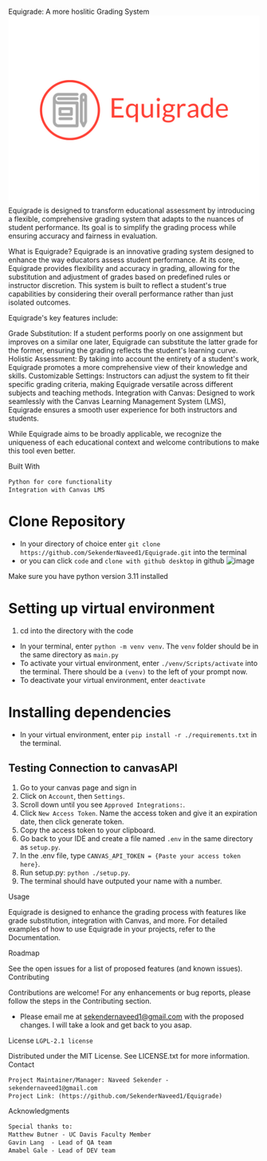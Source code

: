 Equigrade: A more hoslitic Grading System
![alt text](https://github.com/SekenderNaveed1/Equigrade/blob/main/Logo.png)
Equigrade is designed to transform educational assessment by introducing a flexible, comprehensive grading system that adapts to the nuances of student performance. Its goal is to simplify the grading process while ensuring accuracy and fairness in evaluation.

What is Equigrade?
Equigrade is an innovative grading system designed to enhance the way educators assess student performance. At its core, Equigrade provides flexibility and accuracy in grading, allowing for the substitution and adjustment of grades based on predefined rules or instructor discretion. This system is built to reflect a student's true capabilities by considering their overall performance rather than just isolated outcomes.

Equigrade's key features include:

Grade Substitution: If a student performs poorly on one assignment but improves on a similar one later, Equigrade can substitute the latter grade for the former, ensuring the grading reflects the student's learning curve.
Holistic Assessment: By taking into account the entirety of a student's work, Equigrade promotes a more comprehensive view of their knowledge and skills.
Customizable Settings: Instructors can adjust the system to fit their specific grading criteria, making Equigrade versatile across different subjects and teaching methods.
Integration with Canvas: Designed to work seamlessly with the Canvas Learning Management System (LMS), Equigrade ensures a smooth user experience for both instructors and students.

While Equigrade aims to be broadly applicable, we recognize the uniqueness of each educational context and welcome contributions to make this tool even better.

Built With

    Python for core functionality
    Integration with Canvas LMS

# Clone Repository

- In your directory of choice enter 
``` git clone https://github.com/SekenderNaveed1/Equigrade.git ``` into the terminal
- or you can click ``` code ``` and ``` clone with github desktop ``` in github
![image](https://github.com/SekenderNaveed1/Equigrade/assets/99291169/f9493a75-7701-41d9-8097-cc2ce04c6a93)

Make sure you have python version 3.11 installed

# Setting up virtual environment

1. cd into the directory with the code
- In your terminal, enter ``` python -m venv venv ```.  The ``` venv ``` folder should be in the same directory as ``` main.py ```
- To activate your virtual environment, enter ``` ./venv/Scripts/activate ``` into the terminal.  There should be a ``` (venv) ``` to the left of your prompt now.
- To deactivate your virtual environment, enter ``` deactivate ```

# Installing dependencies

- In your virtual environment, enter ``` pip install -r ./requirements.txt ``` in the terminal.  

## Testing Connection to canvasAPI
1. Go to your canvas page and sign in
2. Click on ``` Account ```, then ``` Settings ```.
3. Scroll down until you see ``` Approved Integrations: ```.
4. Click ``` New Access Token ```.  Name the access token and give it an expiration date, then click generate token.
5. Copy the access token to your clipboard.
6. Go back to your IDE and create a file named ``` .env ``` in the same directory as ``` setup.py ```.
7. In the .env file, type ``` CANVAS_API_TOKEN = {Paste your access token here} ```.
8. Run setup.py: ``` python ./setup.py ```.
9. The terminal should have outputed your name with a number.


Usage

Equigrade is designed to enhance the grading process with features like grade substitution, integration with Canvas, and more. For detailed examples of how to use Equigrade in your projects, refer to the Documentation.


Roadmap

See the open issues for a list of proposed features (and known issues).
Contributing

Contributions are welcome! For any enhancements or bug reports, please follow the steps in the Contributing section.
- Please email me at sekendernaveed1@gmail.com with the proposed changes. I will take a look and get back to you asap.

License ```LGPL-2.1 license```

Distributed under the MIT License. See LICENSE.txt for more information.
Contact

    Project Maintainer/Manager: Naveed Sekender - sekendernaveed1@gmail.com
    Project Link: (https://github.com/SekenderNaveed1/Equigrade)

Acknowledgments

    Special thanks to:
    Matthew Butner - UC Davis Faculty Member
    Gavin Lang  - Lead of QA team
    Amabel Gale - Lead of DEV team

